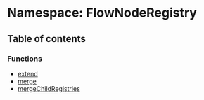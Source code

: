 # Namespace: FlowNodeRegistry

## Table of contents

### Functions

* [extend](/auto-docs/free-layout-editor/functions/FlowNodeRegistry.extend.md)
* [merge](/auto-docs/free-layout-editor/functions/FlowNodeRegistry.merge.md)
* [mergeChildRegistries](/auto-docs/free-layout-editor/functions/FlowNodeRegistry.mergeChildRegistries.md)
